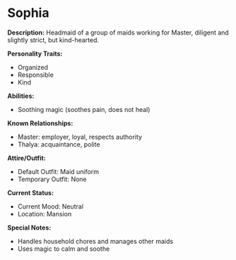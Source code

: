 # Sophia

**Description:** Headmaid of a group of maids working for Master, diligent and slightly strict, but kind-hearted.

**Personality Traits:**
- Organized
- Responsible
- Kind

**Abilities:**
- Soothing magic (soothes pain, does not heal)

**Known Relationships:**
- Master: employer, loyal, respects authority
- Thalya: acquaintance, polite

**Attire/Outfit:**
- Default Outfit: Maid uniform
- Temporary Outfit: None

**Current Status:**
- Current Mood: Neutral
- Location: Mansion

**Special Notes:**
- Handles household chores and manages other maids
- Uses magic to calm and soothe


